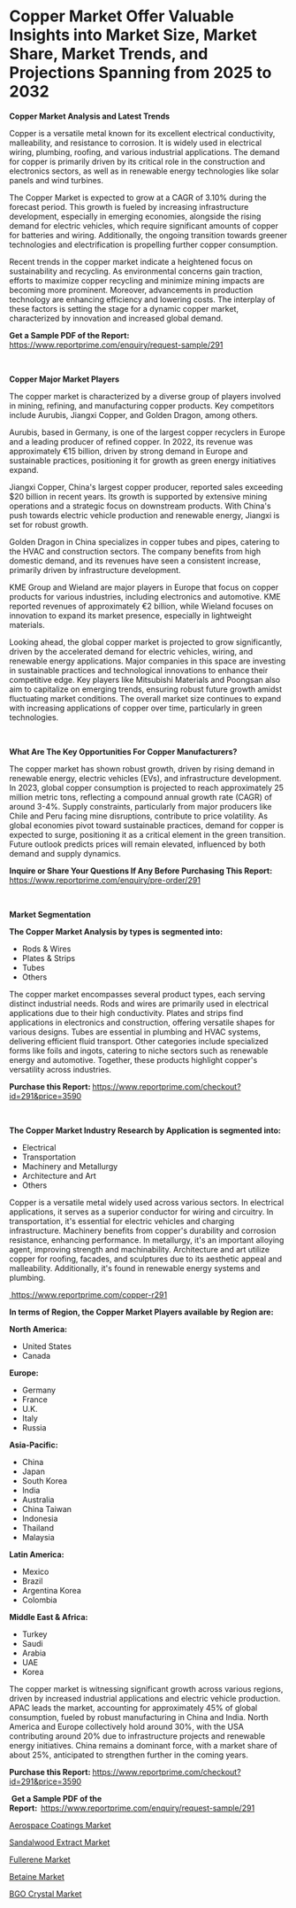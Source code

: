 <p><h1>Copper Market Offer Valuable Insights into Market Size, Market Share, Market Trends, and Projections Spanning from 2025 to 2032</h1></p><p><strong>Copper Market Analysis and Latest Trends</strong></p>
<p><p>Copper is a versatile metal known for its excellent electrical conductivity, malleability, and resistance to corrosion. It is widely used in electrical wiring, plumbing, roofing, and various industrial applications. The demand for copper is primarily driven by its critical role in the construction and electronics sectors, as well as in renewable energy technologies like solar panels and wind turbines.</p><p>The Copper Market is expected to grow at a CAGR of 3.10% during the forecast period. This growth is fueled by increasing infrastructure development, especially in emerging economies, alongside the rising demand for electric vehicles, which require significant amounts of copper for batteries and wiring. Additionally, the ongoing transition towards greener technologies and electrification is propelling further copper consumption.</p><p>Recent trends in the copper market indicate a heightened focus on sustainability and recycling. As environmental concerns gain traction, efforts to maximize copper recycling and minimize mining impacts are becoming more prominent. Moreover, advancements in production technology are enhancing efficiency and lowering costs. The interplay of these factors is setting the stage for a dynamic copper market, characterized by innovation and increased global demand.</p></p>
<p><strong>Get a Sample PDF of the Report:&nbsp;</strong> <a href="https://www.reportprime.com/enquiry/request-sample/291?utm_campaign=1129&utm_medium=2&utm_source=Github&utm_content=ia&utm_term=18032025&utm_id=copper">https://www.reportprime.com/enquiry/request-sample/291</a></p>
<p>&nbsp;</p>
<p><strong>Copper Major Market Players</strong></p>
<p><p>The copper market is characterized by a diverse group of players involved in mining, refining, and manufacturing copper products. Key competitors include Aurubis, Jiangxi Copper, and Golden Dragon, among others.</p><p>Aurubis, based in Germany, is one of the largest copper recyclers in Europe and a leading producer of refined copper. In 2022, its revenue was approximately €15 billion, driven by strong demand in Europe and sustainable practices, positioning it for growth as green energy initiatives expand.</p><p>Jiangxi Copper, China's largest copper producer, reported sales exceeding $20 billion in recent years. Its growth is supported by extensive mining operations and a strategic focus on downstream products. With China's push towards electric vehicle production and renewable energy, Jiangxi is set for robust growth.</p><p>Golden Dragon in China specializes in copper tubes and pipes, catering to the HVAC and construction sectors. The company benefits from high domestic demand, and its revenues have seen a consistent increase, primarily driven by infrastructure development.</p><p>KME Group and Wieland are major players in Europe that focus on copper products for various industries, including electronics and automotive. KME reported revenues of approximately €2 billion, while Wieland focuses on innovation to expand its market presence, especially in lightweight materials.</p><p>Looking ahead, the global copper market is projected to grow significantly, driven by the accelerated demand for electric vehicles, wiring, and renewable energy applications. Major companies in this space are investing in sustainable practices and technological innovations to enhance their competitive edge. Key players like Mitsubishi Materials and Poongsan also aim to capitalize on emerging trends, ensuring robust future growth amidst fluctuating market conditions. The overall market size continues to expand with increasing applications of copper over time, particularly in green technologies.</p></p>
<p>&nbsp;</p>
<p><strong>What Are The Key Opportunities For Copper Manufacturers?</strong></p>
<p><p>The copper market has shown robust growth, driven by rising demand in renewable energy, electric vehicles (EVs), and infrastructure development. In 2023, global copper consumption is projected to reach approximately 25 million metric tons, reflecting a compound annual growth rate (CAGR) of around 3-4%. Supply constraints, particularly from major producers like Chile and Peru facing mine disruptions, contribute to price volatility. As global economies pivot toward sustainable practices, demand for copper is expected to surge, positioning it as a critical element in the green transition. Future outlook predicts prices will remain elevated, influenced by both demand and supply dynamics.</p></p>
<p><strong>Inquire or Share Your Questions If Any Before Purchasing This Report:</strong> <a href="https://www.reportprime.com/enquiry/pre-order/291?utm_campaign=1129&utm_medium=2&utm_source=Github&utm_content=ia&utm_term=18032025&utm_id=copper">https://www.reportprime.com/enquiry/pre-order/291</a></p>
<p>&nbsp;</p>
<p><strong>Market Segmentation</strong></p>
<p><strong>The Copper Market Analysis by types is segmented into:</strong></p>
<p><ul><li>Rods & Wires</li><li>Plates & Strips</li><li>Tubes</li><li>Others</li></ul></p>
<p><p>The copper market encompasses several product types, each serving distinct industrial needs. Rods and wires are primarily used in electrical applications due to their high conductivity. Plates and strips find applications in electronics and construction, offering versatile shapes for various designs. Tubes are essential in plumbing and HVAC systems, delivering efficient fluid transport. Other categories include specialized forms like foils and ingots, catering to niche sectors such as renewable energy and automotive. Together, these products highlight copper's versatility across industries.</p></p>
<p><strong>Purchase this Report:&nbsp;</strong><a href="https://www.reportprime.com/checkout?id=291&price=3590&utm_campaign=1129&utm_medium=2&utm_source=Github&utm_content=ia&utm_term=18032025&utm_id=copper">https://www.reportprime.com/checkout?id=291&price=3590</a></p>
<p>&nbsp;</p>
<p><strong>The Copper Market Industry Research by Application is segmented into:</strong></p>
<p><ul><li>Electrical</li><li>Transportation</li><li>Machinery and Metallurgy</li><li>Architecture and Art</li><li>Others</li></ul></p>
<p><p>Copper is a versatile metal widely used across various sectors. In electrical applications, it serves as a superior conductor for wiring and circuitry. In transportation, it's essential for electric vehicles and charging infrastructure. Machinery benefits from copper's durability and corrosion resistance, enhancing performance. In metallurgy, it's an important alloying agent, improving strength and machinability. Architecture and art utilize copper for roofing, facades, and sculptures due to its aesthetic appeal and malleability. Additionally, it's found in renewable energy systems and plumbing.</p></p>
<p><a href="https://www.reportprime.com/copper-r291?utm_campaign=1129&utm_medium=2&utm_source=Github&utm_content=ia&utm_term=18032025&utm_id=copper">&nbsp;https://www.reportprime.com/copper-r291</a></p>
<p><strong>In terms of Region, the Copper Market Players available by Region are:</strong></p>
<p>
    <p> <strong> North America: </strong>
        <ul>
            <li>United States</li>
            <li>Canada</li>
        </ul>
        </p> 
    <p> <strong> Europe: </strong>
        <ul>
            <li>Germany</li>
            <li>France</li>
            <li>U.K.</li>
            <li>Italy</li>
            <li>Russia</li>
        </ul>
        </p> 
    <p> <strong> Asia-Pacific: </strong>
        <ul>
            <li>China</li>
            <li>Japan</li>
            <li>South Korea</li>
            <li>India</li>
            <li>Australia</li>
            <li>China Taiwan</li>
            <li>Indonesia</li>
            <li>Thailand</li>
            <li>Malaysia</li>
        </ul>
        </p> 
    <p> <strong> Latin America: </strong>
        <ul>
            <li>Mexico</li>
            <li>Brazil</li>
            <li>Argentina Korea</li>
            <li>Colombia</li>
        </ul>
        </p> 
    <p> <strong> Middle East & Africa: </strong>
        <ul>
            <li>Turkey</li>
            <li>Saudi</li>
            <li>Arabia</li>
            <li>UAE</li>
            <li>Korea</li>
        </ul>
    </p>
    </p>
<p><p>The copper market is witnessing significant growth across various regions, driven by increased industrial applications and electric vehicle production. APAC leads the market, accounting for approximately 45% of global consumption, fueled by robust manufacturing in China and India. North America and Europe collectively hold around 30%, with the USA contributing around 20% due to infrastructure projects and renewable energy initiatives. China remains a dominant force, with a market share of about 25%, anticipated to strengthen further in the coming years.</p></p>
<p><strong>Purchase this Report: </strong><a href="https://www.reportprime.com/checkout?id=291&price=3590&utm_campaign=1129&utm_medium=2&utm_source=Github&utm_content=ia&utm_term=18032025&utm_id=copper">https://www.reportprime.com/checkout?id=291&price=3590</a></p>
<p>&nbsp;<strong>Get a Sample PDF of the Report:&nbsp;&nbsp;</strong><a href="https://www.reportprime.com/enquiry/request-sample/291?utm_campaign=1129&utm_medium=2&utm_source=Github&utm_content=ia&utm_term=18032025&utm_id=copper">https://www.reportprime.com/enquiry/request-sample/291</a></p>
<p><strong></strong></p>
<p><p><a href="https://github.com/iwanesucices/Market-Research-Report-List-1/blob/main/aerospace-coatings-market.md?utm_campaign=1129&utm_medium=2&utm_source=Github&utm_content=ia&utm_term=18032025&utm_id=copper">Aerospace Coatings Market</a></p><p><a href="https://github.com/sulvantomppa/Market-Research-Report-List-1/blob/main/sandalwood-extract-market.md?utm_campaign=1129&utm_medium=2&utm_source=Github&utm_content=ia&utm_term=18032025&utm_id=copper">Sandalwood Extract Market</a></p><p><a href="https://github.com/brinnoifon/Market-Research-Report-List-1/blob/main/fullerene-market.md?utm_campaign=1129&utm_medium=2&utm_source=Github&utm_content=ia&utm_term=18032025&utm_id=copper">Fullerene Market</a></p><p><a href="https://github.com/trenkkwasek84/Market-Research-Report-List-1/blob/main/betaine-market.md?utm_campaign=1129&utm_medium=2&utm_source=Github&utm_content=ia&utm_term=18032025&utm_id=copper">Betaine Market</a></p><p><a href="https://github.com/snapetylerho/Market-Research-Report-List-1/blob/main/bgo-crystal-market.md?utm_campaign=1129&utm_medium=2&utm_source=Github&utm_content=ia&utm_term=18032025&utm_id=copper">BGO Crystal Market</a></p></p>
